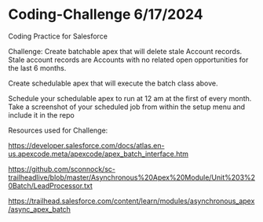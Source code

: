 # Coding-Challenge 6/17/2024
Coding Practice for Salesforce 

Challenge: 
Create batchable apex that will delete stale Account records. Stale account records are Accounts with no related open opportunities for the last 6 months. 
 
Create schedulable apex that will execute the batch class above. 
 
Schedule your schedulable apex to run at 12 am at the first of every month. Take a screenshot of your scheduled job from within the setup menu and include it in the repo 

Resources used for Challenge:

https://developer.salesforce.com/docs/atlas.en-us.apexcode.meta/apexcode/apex_batch_interface.htm

https://github.com/sconnock/sc-trailheadlive/blob/master/Asynchronous%20Apex%20Module/Unit%203%20Batch/LeadProcessor.txt

https://trailhead.salesforce.com/content/learn/modules/asynchronous_apex/async_apex_batch

